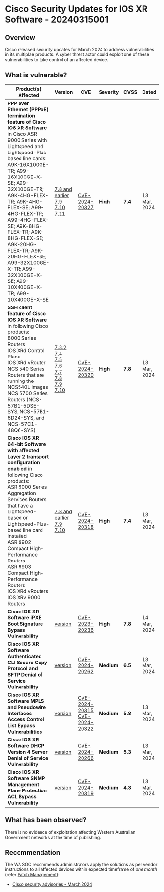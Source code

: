 # Cisco Security Updates for IOS XR Software - 20240315001

## Overview

Cisco released security updates for March 2024 to address vulnerabilities in its multiplae products. A cyber threat actor could exploit one of these vulnerabilities to take control of an affected device.

## What is vulnerable?

| Product(s) Affected  | Version  | CVE   | Severity | CVSS  | Dated|
| ------------ | -------| ------- | ------------- | -------- | ------- |
| **PPP over Ethernet (PPPoE) termination feature of Cisco IOS XR Software** in Cisco ASR 9000 Series with Lightspeed and Lightspeed-Plus based line cards: <br> A9K-16X100GE-TR; A99-16X100GE-X-SE; A99-32X100GE-TR; A9K-4HG-FLEX-TR; A9K-4HG-FLEX-SE; A99-4HG-FLEX-TR; A99-4HG-FLEX-SE; A9K-8HG-FLEX-TR; A9K-8HG-FLEX-SE; A9K-20HG-FLEX-TR; A9K-20HG-FLEX-SE; A99-32X100GE-X-TR; A99-32X100GE-X-SE; A99-10X400GE-X-TR; A99-10X400GE-X-SE | [7.8 and earlier<br> 7.9 <br> 7.10 <br> 7.11](https://sec.cloudapps.cisco.com/security/center/content/CiscoSecurityAdvisory/cisco-sa-iosxr-pppma-JKWFgneW#vp) | [CVE-2024-20327](https://www.opencve.io/cve/CVE-2024-20327) | **High** | **7.4** |13 Mar, 2024|
| **SSH client feature of Cisco IOS XR Software** in following Cisco products: <br> 8000 Series Routers <br> IOS XRd Control Plane <br> IOS XRd vRouter <br> NCS 540 Series Routers that are running the NCS540L images <br> NCS 5700 Series Routers (NCS-57B1-5DSE-SYS, NCS-57B1-6D24-SYS, and NCS-57C1-48Q6-SYS)   | [7.3.2<br>7.4<br>7.5<br>7.6<br>7.7<br>7.8<br>7.9<br>7.10](https://sec.cloudapps.cisco.com/security/center/content/CiscoSecurityAdvisory/cisco-sa-iosxr-ssh-privesc-eWDMKew3#vp) | [CVE-2024-20320](https://www.opencve.io/cve/CVE-2024-20320) | **High** | **7.8** |13 Mar, 2024|
| **Cisco IOS XR 64-bit Software with affected Layer 2 transport configuration enabled** in following Cisco products: <br> ASR 9000 Series Aggregation Services Routers that have a Lightspeed-based or Lightspeed-Plus-based line card installed <br> ASR 9902 Compact High-Performance Routers<br> ASR 9903 Compact High-Performance Routers<br> IOS XRd vRouters<br>IOS XRv 9000 Routers | [7.8 and earlier<br> 7.9 <br> 7.10](https://sec.cloudapps.cisco.com/security/center/content/CiscoSecurityAdvisory/cisco-sa-xrl2vpn-jesrU3fc#vp)   | [CVE-2024-20318](https://www.opencve.io/cve/CVE-2024-20318) | **High** | **7.4** |13 Mar, 2024|
| **Cisco IOS XR Software iPXE Boot Signature Bypass Vulnerability** | [version](https://sec.cloudapps.cisco.com/security/center/content/CiscoSecurityAdvisory/cisco-sa-iosxr-ipxe-sigbypass-pymfyqgB#vp)   | [CVE-2023-20236](https://nvd.nist.gov/vuln/detail/CVE-2023-20236) | **High** | **7.8** | 14 Mar, 2024|
| **Cisco IOS XR Software Authenticated CLI Secure Copy Protocol and SFTP Denial of Service Vulnerability** | [version](https://sec.cloudapps.cisco.com/security/center/content/CiscoSecurityAdvisory/cisco-sa-iosxr-scp-dos-kb6sUUHw#vp)   | [CVE-2024-20262](https://nvd.nist.gov/vuln/detail/CVE-2024-20262) | **Medium** | **6.5** |13 Mar, 2024|
| **Cisco IOS XR Software MPLS and Pseudowire Interfaces Access Control List Bypass Vulnerabilities** | [version](https://sec.cloudapps.cisco.com/security/center/content/CiscoSecurityAdvisory/cisco-sa-iosxr-acl-bypass-RZU5NL3e#vp)  | [CVE-2024-20315](https://nvd.nist.gov/vuln/detail/CVE-2024-20315) <br>[CVE-2024-20322](https://nvd.nist.gov/vuln/detail/CVE-2024-20322) | **Medium** | **5.8** |13 Mar, 2024|
| **Cisco IOS XR Software DHCP Version 4 Server Denial of Service Vulnerability** | [version](https://sec.cloudapps.cisco.com/security/center/content/CiscoSecurityAdvisory/cisco-sa-iosxr-dhcp-dos-3tgPKRdm#vp)  | [CVE-2024-20266](https://nvd.nist.gov/vuln/detail/CVE-2024-20266)  | **Medium** | **5.3** |13 Mar, 2024|
| **Cisco IOS XR Software SNMP Management Plane Protection ACL Bypass Vulnerability** | [version](https://sec.cloudapps.cisco.com/security/center/content/CiscoSecurityAdvisory/cisco-sa-snmp-uhv6ZDeF#vp)  | [CVE-2024-20319](https://nvd.nist.gov/vuln/detail/CVE-2024-20319)  | **Medium** | **4.3** |13 Mar, 2024|


## What has been observed?

There is no evidence of exploitation affecting Western Australian Government networks at the time of publishing.

## Recommendation

The WA SOC recommends administrators apply the solutions as per vendor instructions to all affected devices within expected timeframe of *one month* (refer [Patch Management](../guidelines/patch-management.md)):


- [Cisco security advisories - March 2024](https://sec.cloudapps.cisco.com/security/center/publicationListing.x)
